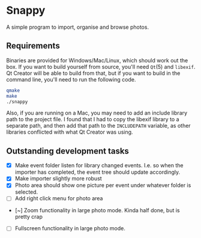 # Snappy
A simple program to import, organise and browse photos.

## Requirements
Binaries are provided for Windows/Mac/Linux, which should work out the box.
If you want to build yourself from source, you'll need ``Qt``(5) and ``libexif``.
Qt Creator will be able to build from that, but if you want to build in the command line, you'll need to run the following code.

```bash
qmake
make
./snappy
```
Also, if you are running on a Mac, you may need to add an include library path to the project file. I found that I had to copy the libexif library to a separate path, and then add that path to the ``INCLUDEPATH`` variable, as other libraries conflicted with what Qt Creator was using.

## Outstanding development tasks

- [x] Make event folder listen for library changed events. I.e. so when the importer has completed, the event tree should update accordingly.
- [x] Make importer slightly more robust
- [x] Photo area should show one picture per event under whatever folder is selected.
- [ ] Add right click menu for photo area
- [~] Zoom functionality in large photo mode. Kinda half done, but is pretty crap
- [ ] Fullscreen functionality in large photo mode.

